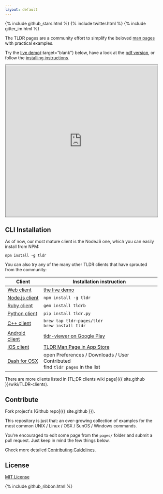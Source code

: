 ```yaml
---
layout: default
---
```


<p class="widgets">
  {% include github_stars.html %}
  {% include twitter.html %}
  {% include gitter_im.html %}
</p>

The TLDR pages are a community effort to simplify the beloved [man pages](https://en.wikipedia.org/wiki/Man_page) with practical examples.

Try the [live demo](http://tldr.ostera.io){:target="blank"} below, have a look at the [pdf version](/assets/tldr-book.pdf), or follow the [installing instructions](#cli-installation).

<iframe src="http://tldr.ostera.io/tar"
        width="100%"
        height="500px"
        style="border: 1px solid"
  ></iframe>

## CLI Installation

As of now, our most mature client is the NodeJS one, which you can easily install from NPM:

~~~
npm install -g tldr
~~~

You can also try any of the many other TLDR clients that have sprouted from the community:

Client | Installation instruction
-------|-------------------------
[Web client](https://github.com/ostera/tldr.jsx) | [the live demo](http://tldr.ostera.io)
[Node.js client](https://github.com/tldr-pages/tldr-node-client) | ```npm install -g tldr```
[Ruby client](https://github.com/YellowApple/tldrb) | ```gem install tldrb```
[Python client](https://github.com/lord63/tldr.py) | ```pip install tldr.py```
[C++ client](https://github.com/tldr-pages/tldr-cpp-client) | ```brew tap tldr-pages/tldr``` <br> ```brew install tldr```
[Android client](https://github.com/gianasista/tldr-viewer) | [tldr-viewer on Google Play](https://play.google.com/store/apps/details?id=de.gianasista.tldr_viewer)
[iOS client](https://github.com/freesuraj/TLDR) | [TLDR Man Page in App Store](https://appsto.re/sg/IQ0-_.i)
[Dash for OSX](https://github.com/Moddus/tldr-python-dash-docset) | open Preferences / Downloads / User Contributed <br> find `tldr pages` in the list

There are more clients listed in [TL;DR clients wiki page]({{ site.github }}/wiki/TLDR-clients).

## Contribute

Fork project's [Github repo]({{ site.github }}).

This repository is just that: an ever-growing collection of examples for the most common UNIX / Linux / OSX / SunOS / Windows commands.

You're encouraged to edit some page from the `pages/` folder and submit a pull request. Just keep in mind the few things below.

Check more detailed [Contributing Guidelines]({{site.github}}/blob/master/CONTRIBUTING.md).


## License

[MIT License]({{site.github}}/blob/master/LICENSE.md)

{% include github_ribbon.html %}
